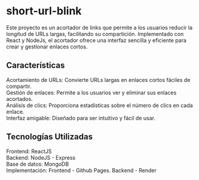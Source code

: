 # short-url-blink
Este proyecto es un acortador de links que permite a los usuarios reducir la longitud de URLs largas, facilitando su compartición. Implementado con React y NodeJs, el acortador ofrece una interfaz sencilla y eficiente para crear y gestionar enlaces cortos.

## Características
Acortamiento de URLs: Convierte URLs largas en enlaces cortos fáciles de compartir.  
Gestión de enlaces: Permite a los usuarios ver y eliminar sus enlaces acortados.  
Análisis de clics: Proporciona estadísticas sobre el número de clics en cada enlace.  
Interfaz amigable: Diseñado para ser intuitivo y fácil de usar.  
## Tecnologías Utilizadas
Frontend: ReactJS  
Backend: NodeJS - Express  
Base de datos: MongoDB  
Implementación: Frontend - Github Pages. Backend - Render
